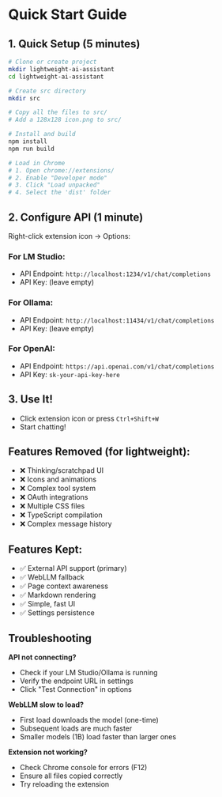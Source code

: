 # Quick Start Guide

## 1. Quick Setup (5 minutes)

```bash
# Clone or create project
mkdir lightweight-ai-assistant
cd lightweight-ai-assistant

# Create src directory
mkdir src

# Copy all the files to src/
# Add a 128x128 icon.png to src/

# Install and build
npm install
npm run build

# Load in Chrome
# 1. Open chrome://extensions/
# 2. Enable "Developer mode" 
# 3. Click "Load unpacked"
# 4. Select the 'dist' folder
```

## 2. Configure API (1 minute)

Right-click extension icon → Options:

### For LM Studio:
- API Endpoint: `http://localhost:1234/v1/chat/completions`
- API Key: (leave empty)

### For Ollama:
- API Endpoint: `http://localhost:11434/v1/chat/completions`
- API Key: (leave empty)

### For OpenAI:
- API Endpoint: `https://api.openai.com/v1/chat/completions`
- API Key: `sk-your-api-key-here`

## 3. Use It!

- Click extension icon or press `Ctrl+Shift+W`
- Start chatting!

## Features Removed (for lightweight):
- ❌ Thinking/scratchpad UI
- ❌ Icons and animations  
- ❌ Complex tool system
- ❌ OAuth integrations
- ❌ Multiple CSS files
- ❌ TypeScript compilation
- ❌ Complex message history

## Features Kept:
- ✅ External API support (primary)
- ✅ WebLLM fallback
- ✅ Page context awareness
- ✅ Markdown rendering
- ✅ Simple, fast UI
- ✅ Settings persistence

## Troubleshooting

**API not connecting?**
- Check if your LM Studio/Ollama is running
- Verify the endpoint URL in settings
- Click "Test Connection" in options

**WebLLM slow to load?**
- First load downloads the model (one-time)
- Subsequent loads are much faster
- Smaller models (1B) load faster than larger ones

**Extension not working?**
- Check Chrome console for errors (F12)
- Ensure all files copied correctly
- Try reloading the extension